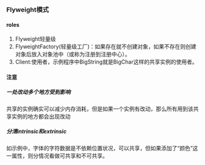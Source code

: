 ### Flyweight模式

#### roles

1. Flyweight轻量级
2. FlyweightFactory(轻量级工厂)：如果存在就不创建对象，如果不存在则创建对象后放入对象池中（或称为注册到注册中心）。
3. Client:使用者，示例程序中BigString就是BigChar这样的共享实例的使用者。


#### 注意
##### 一处改动多个地方受到影响
共享的实例确实可以减少内存消耗，但是如果一个实例有改动，那么所有用到该共享实例的地方都会出现改动

##### 分清intrinsic和extrinsic
如示例中，字体的字符数据是不依赖位置状况，可以共享，但如果添加了“颜色”这一属性，则分情况看做可共享和不可共享。


